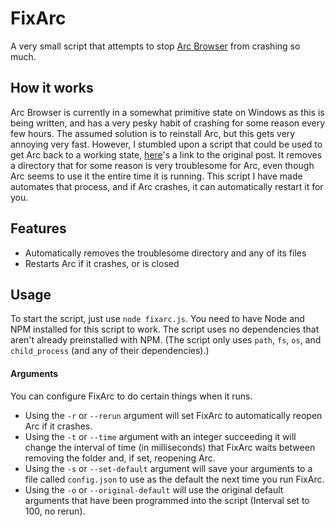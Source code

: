 # FixArc
A very small script that attempts to stop [Arc Browser](https://arc.net) from crashing so much. 
## How it works
Arc Browser is currently in a somewhat primitive state on Windows as this is being written, and has a very pesky habit of crashing for some reason every few hours. The assumed solution is to reinstall Arc, but this gets very annoying very fast. However, I stumbled upon a script that could be used to get Arc back to a working state, [here](https://www.reddit.com/r/ArcBrowser/comments/1ak6e59/comment/kqkmv78/)'s a link to the original post. It removes a directory that for some reason is very troublesome for Arc, even though Arc seems to use it the entire time it is running. This script I have made automates that process, and if Arc crashes, it can automatically restart it for you. 
## Features
- Automatically removes the troublesome directory and any of its files
- Restarts Arc if it crashes, or is closed
## Usage
To start the script, just use `node fixarc.js`. You need to have Node and NPM installed for this script to work. The script uses no dependencies that aren't already preinstalled with NPM. (The script only uses `path`, `fs`, `os`, and `child_process` (and any of their dependencies).)
#### Arguments
You can configure FixArc to do certain things when it runs. 
- Using the `-r` or `--rerun` argument will set FixArc to automatically reopen Arc if it crashes. 
- Using the `-t` or `--time` argument with an integer succeeding it will change the interval of time (in milliseconds) that FixArc waits between removing the folder and, if set, reopening Arc. 
- Using the `-s` or `--set-default` argument will save your arguments to a file called `config.json` to use as the default the next time you run FixArc. 
- Using the `-o` or `--original-default` will use the original default arguments that have been programmed into the script (Interval set to 100, no rerun). 